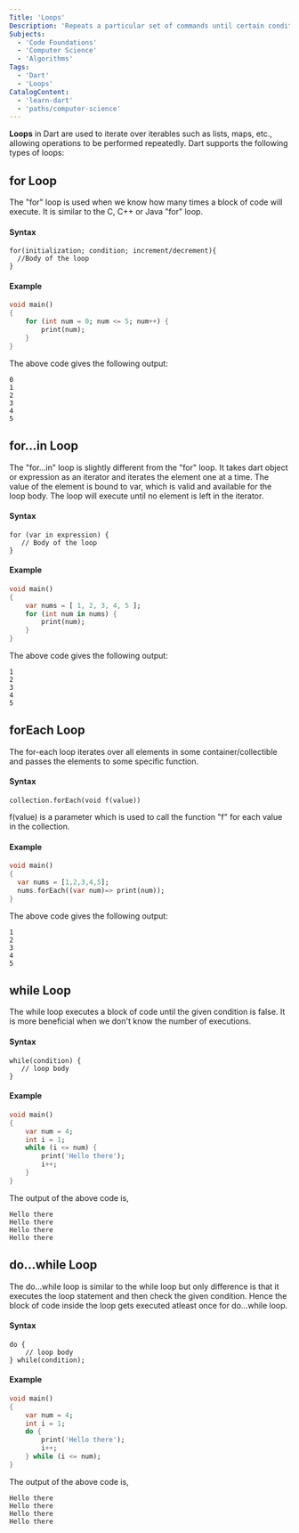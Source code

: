 ```yaml
---
Title: 'Loops'  
Description: 'Repeats a particular set of commands until certain conditions are met.'
Subjects:
  - 'Code Foundations'
  - 'Computer Science'
  - 'Algorithms'
Tags:
  - 'Dart'
  - 'Loops'
CatalogContent:
  - 'learn-dart'
  - 'paths/computer-science'
---
```


**Loops** in Dart are used to iterate over iterables such as lists, maps, etc., allowing operations to be performed repeatedly. 
Dart supports the following types of loops:

## for Loop 
The "for" loop is used when we know how many times a block of code will execute. It is similar to the C, C++ or Java "for" loop. 

#### Syntax

```pseudo
for(initialization; condition; increment/decrement){
  //Body of the loop
}
```

#### Example

```dart
void main()
{
    for (int num = 0; num <= 5; num++) {
        print(num);
    }
}
```

The above code gives the following output:

```shell
0
1
2
3
4
5
```

## for...in Loop

The "for…in" loop is slightly different from the "for" loop. It takes dart object or expression as an iterator and iterates the element one at a time. The 
value of the element is bound to var, which is valid and available for the loop body. The loop will execute until no element is left in the iterator.  

#### Syntax

```pseudo
for (var in expression) {
   // Body of the loop
}
```

#### Example

```dart
void main()
{
    var nums = [ 1, 2, 3, 4, 5 ];
    for (int num in nums) {
        print(num);
    }
}
```

The above code gives the following output:

```shell
1
2
3
4
5
```

## forEach Loop

The for-each loop iterates over all elements in some container/collectible and passes the elements to some specific function.

#### Syntax

```pseudo
collection.forEach(void f(value))
```

f(value) is a parameter which is used to call the function "f" for each value in the collection.

#### Example

```dart
void main()
{
  var nums = [1,2,3,4,5];
  nums.forEach((var num)=> print(num)); 
}
```

The above code gives the following output:

```shell
1
2
3
4
5
```

## while Loop

The while loop executes a block of code until the given condition is false. It is more beneficial when we don't know the number of executions.

#### Syntax

```pseudo
while(condition) {  
   // loop body  
}  
```

#### Example

```dart
void main()
{
    var num = 4;
    int i = 1;
    while (i <= num) {
        print('Hello there');
        i++;
    }
}
```

The output of the above code is,

```shell
Hello there
Hello there
Hello there
Hello there
```

## do...while Loop

The do…while loop is similar to the while loop but only difference is that it executes the loop statement and then check the given condition. Hence the block of code inside the loop gets executed atleast once for do...while loop.

#### Syntax

```pseudo
do {  
    // loop body  
} while(condition);  
```

#### Example

```dart
void main()
{
    var num = 4;
    int i = 1;
    do {
        print('Hello there');
        i++;
    } while (i <= num);
}
```

The output of the above code is,

```shell
Hello there
Hello there
Hello there
Hello there
```
